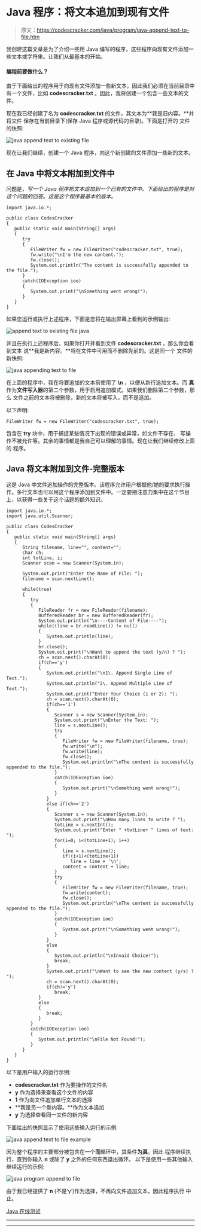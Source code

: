 # Java 程序：将文本追加到现有文件

> 原文：<https://codescracker.com/java/program/java-append-text-to-file.htm>

我创建这篇文章是为了介绍一些用 Java 编写的程序，这些程序向现有文件添加一些文本或字符串。让我们从最基本的开始。

#### 编程前要做什么？

由于下面给出的程序用于向现有文件添加一些新文本，因此我们必须在当前目录中有一个文件，比如 **codescracker.txt** 。因此，我将创建一个包含一些文本的文件。

现在我已经创建了名为 **codescracker.txt** 的文件，其文本为**我是旧内容。**并将文件 保存在当前目录下(保存 Java 程序或源代码的目录)。下面是打开的 文件的快照:

![java append text to existing file](img/f3f5d17d20274066a28f114b34deb5a1.png)

现在让我们继续，创建一个 Java 程序，向这个新创建的文件添加一些新的文本。

## 在 Java 中将文本附加到文件中

问题是，*写一个 Java 程序把文本追加到一个已有的文件中。下面给出的程序是对 这个问题的回答。这是这个程序最基本的版本。*

```
import java.io.*;

public class CodesCracker
{
   public static void main(String[] args)
   {
      try
      {
         FileWriter fw = new FileWriter("codescracker.txt", true);
         fw.write("\nI'm the new content.");
         fw.close();
         System.out.println("The content is successfully appended to the file.");
      }
      catch(IOException ioe)
      {
         System.out.print("\nSomething went wrong!");
      }
   }
}
```

如果您运行或执行上述程序，下面是您将在输出屏幕上看到的示例输出:

![append text to existing file java](img/51bf5dd7f71af7b205c6e80e19305ee0.png)

并且在执行上述程序后，如果你打开并看到文件 **codescracker.txt** ，那么你会看到文本 说**我是新内容。**将在文件中可用而不删除先前的。这是同一个 文件的新快照:

![java appending text to file](img/7d5135851881c67c5e646afa91e3748b.png)

在上面的程序中，我在将要追加的文本前使用了 **\n** ，以便从新行追加文本。而 **真**作为**文件写入器**的第二个参数，用于启用追加模式。如果我们删除第二个参数，那么 文件之前的文本将被删除，新的文本将被写入，而不是追加。

以下声明:

```
FileWriter fw = new FileWriter("codescracker.txt", true);
```

包含在 **try** 块中，用于捕捉某些情况下出现的错误或异常，如文件不存在、 写操作不被允许等。其余的事情都是我自己可以理解的事情。现在让我们继续修改上面的 程序。

## Java 将文本附加到文件-完整版本

这是 Java 中文件追加操作的完整版本。该程序允许用户根据他/她的要求执行操作。多行文本也可以用这个程序添加到文件中。一定要把注意力集中在这个节目上，以获得一些关于这个话题的额外知识。

```
import java.io.*;
import java.util.Scanner;

public class CodesCracker
{
   public static void main(String[] args)
   {
      String filename, line="", content="";
      char ch;
      int totLine, i;
      Scanner scan = new Scanner(System.in);

      System.out.print("Enter the Name of File: ");
      filename = scan.nextLine();

      while(true)
      {
         try
         {
            FileReader fr = new FileReader(filename);
            BufferedReader br = new BufferedReader(fr);
            System.out.println("\n----Content of File----");
            while((line = br.readLine()) != null)
            {
               System.out.println(line);
            }
            br.close();
            System.out.print("\nWant to append the text (y/n) ? ");
            ch = scan.next().charAt(0);
            if(ch=='y')
            {
               System.out.println("\n1\. Append Single Line of Text.");
               System.out.println("2\. Append Multiple Line of Text.");
               System.out.print("Enter Your Choice (1 or 2): ");
               ch = scan.next().charAt(0);
               if(ch=='1')
               {
                  Scanner s = new Scanner(System.in);
                  System.out.print("\nEnter the Text: ");
                  line = s.nextLine();
                  try
                  {
                     FileWriter fw = new FileWriter(filename, true);
                     fw.write("\n");
                     fw.write(line);
                     fw.close();
                     System.out.println("\nThe content is successfully appended to the file.");
                  }
                  catch(IOException ioe)
                  {
                     System.out.print("\nSomething went wrong!");
                  }
               }
               else if(ch=='2')
               {
                  Scanner s = new Scanner(System.in);
                  System.out.print("\nHow many lines to write ? ");
                  totLine = s.nextInt();
                  System.out.print("Enter " +totLine+ " lines of text: ");
                  for(i=0; i<(totLine+1); i++)
                  {
                     line = s.nextLine();
                     if((i+1)<(totLine+1))
                        line = line + '\n';
                     content = content + line;
                  }
                  try
                  {
                     FileWriter fw = new FileWriter(filename, true);
                     fw.write(content);
                     fw.close();
                     System.out.println("\nThe content is successfully appended to the file.");
                  }
                  catch(IOException ioe)
                  {
                     System.out.print("\nSomething went wrong!");
                  }
               }
               else
               {
                  System.out.println("\nInvaid Choice!");
                  break;
               }
               System.out.print("\nWant to see the new content (y/s) ? ");
               ch = scan.next().charAt(0);
               if(ch!='y')
                  break;
            }
            else
            {
               break;
            }
         }
         catch(IOException ioe)
         {
            System.out.println("\nFile Not Found!");
         }
      }
   }
}
```

以下是用户输入的运行示例:

*   **codescracker.txt** 作为要操作的文件名
*   **y** 作为选择来查看这个文件的内容
*   **1** 作为向文件追加单行文本的选择
*   **我是另一个新内容。**作为文本追加
*   **y** 为选择查看同一文件的新内容

下面给出的快照显示了使用这些输入运行的示例:

![java append text to file example](img/0266cbfb048ed149bee7f5191edac48e.png)

因为整个程序的主要部分被包含在一个**而**循环中，其条件**为真**。因此 程序继续执行，直到你输入 **n** 或除了 **y** 之外的任何东西退出循环。 以下是使用一些其他输入继续运行的示例:

![java program append to file](img/b268761946dd949a60173b1ced912fbe.png)

由于我已经提供了 **n** (不是‘y’)作为选择，不再向文件追加文本，因此程序执行 中止。

[Java 在线测试](/exam/showtest.php?subid=1)

* * *

* * *